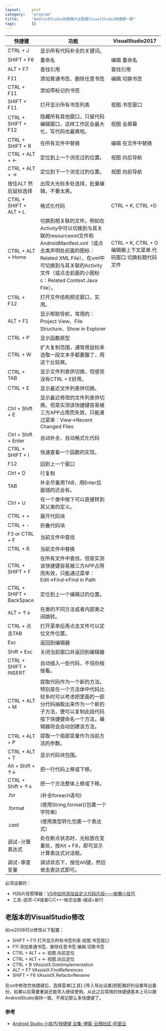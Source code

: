 ```yaml
---
layout:		post
category:	"program"
title:		"AndroidStudio快捷键大全配置VisualStudio快捷键一致"
tags:		[]
---
```



快捷键    | 功能 | VisualStudio2017
---|---|---
CTRL + J | 显示所有代码补全的关键词。| 
SHIFT + F6 | 重命名| 编辑 重命名
ALT + F7 | 查找引用| 查找引用
F11 | 添加普通书签、删除任意书签| 编辑.切换书签
CTRL + F11 | 添加带标记的书签| 
SHIFT + F11 | 打开显示所有书签列表| 视图.书签窗口
CTRL + SHIFT + F12 | 隐藏所有其他窗口，只留代码编辑窗口，这样工作区会最大化，写代码也最爽啦。| 视图 全屏幕
CTRL + SHIFT + R | 在所有文件中替换 | 编辑 在文件中替换
CTRL + ALT + ← | 定位到上一个浏览过的位置。| 视图 向后导航
CTRL + ALT + → | 定位到下一个浏览过的位置。| 视图 向前导航
按住ALT 然后鼠标选择 | 出现大光标多处选择，批量编辑，不要太爽。| 
CTRL + SHIFT + ALT + L | 格式化代码 | CTRL + K, CTRL +D
CTRL + ALT + Home | 切换到相关联的文件。例如在Activity中可以切换到与其关联的resourcexml文件和AndroidManifest.xml（或点击类声明处前面的图标：Related XML File），在xml中可切换到与其关联的Activity文件（或点击前面的小图标c：Related Context Java File）。| CTRL + K, CTRL + O 编辑器上下文菜单.代码窗口.切换标题代码文件
CTRL + F12 | 打开文件结构预览窗口，实用。| 
ALT + F1 | 显示帮助导航，常用的：Project View、File Structure、Show in Explorer| 
CTRL + P | 显示函数原型| 
CTRL + W | 扩大复制范围，通常用鼠标来选取一段文本手都要酸了，用这个比较爽。| 
CTRL + TAB | 显示文件列表供切换，但感觉没有CTRL + E好用。| 
CTRL + E | 显示最近文件列表供切换。| 
Ctrl + Shift + E | 显示最近修改的文件列表供切换。但是实测该快捷键容易被三方APP占用而失效，只能通过菜单：View->Recent Changed Files| 
Ctrl + Shift + Enter | 自动补全、自动格式化代码| 
CTRL + SHIFT + I | 快速查看一个函数的实现。| 
F12 | 回到上一个窗口| 
Ctrl + D | 行复制| 
TAB | 补全尽量用TAB，用Enter后面错的还会有。| 
Ctrl + U | 在一个类中按下可以直接转到其父类的定义。| 
CTRL + + | 展开代码块
CTRL + - | 折叠代码块
F3 or CTRL + F | 当前文件中查找
CTRL + R | 当前文件中替换
CTRL + SHIFT + F | 在所有文件中查找，但是实测该快捷键容易被三方APP占用而失效，只能通过菜单：Edit->Find->Find in Path
CTRL + SHIFT + BackSpace | 定位到上一个编辑过的位置。
ALT + ↑↓ | 在类的不同方法或者内部类之间跳转。
CTRL + 点击TAB | 打开菜单后再点击文件可以定位文件位置。
Esc | 返回到编辑器
Shift + Esc | 关闭当前窗口并返回到编辑器
CTRL + SHIFT + INSERT | 自动插入一些代码，不信你按按看。
CTRL + ALT + M | 提取代码作为一个新的方法。特别是在一个方法体中代码比较多时可以考虑把里面的一部分代码抽取出来作为一个新的子方法，便可以复制此段代码按下快捷键命名一个方法，编辑器将会自动创建该方法。
CTRL + ALT + P | 提取一个局部变量作为当前方法的参数。
CTRL + ALT + T | 显示代码块包围。
Alt + Shift + ↑↓ | 把一行代码上移或下移。
CTRL + Shift + ↑↓ | 把一个方法整体上移或下移。
.for | (补全foreach语句)
.format | (使用String.format()包裹一个字符串)
.cast | (使用类型转化包裹一个表达式)
调试-计算表达式 | 处在断点状态时，光标放在变量处，按Alt + F8，即可显示计算表达式对话框。
调试-审查变量 | 调试状态下，按住Alt键，然后单击表达式即可。

必须设置的：
- 代码片段管理器：[VS中如何添加自定义代码片段——偷懒小技巧](http://blog.csdn.net/guo13313/article/details/50608080)
- 工具-选项-C#或者C/C++-格式设置-缩进+新行

## 老版本的VisualStudio修改
如vs2008可以修改以下配置：

- SHIFT + F11	打开显示所有书签列表	视图.书签窗口
- F11	添加普通书签、删除任意书签	编辑.切换书签	
- CTRL + ALT + ←		视图.向前定位
- CTRL + ALT + ←		视图.向后定位
- CTRL + B		VAssistX.GotoImplementation  
- ALT + F7	VAssistX.FindReferences  
- SHIFT + F6		VAssistX.RefactorRename

在vs中修改完快捷键后，选择菜单[工具]-[导入导出设置]把配置好的设置导出备份，如果以后需要重装还能导入继续使用。从此之后常用的快捷键基本上可以跟AndroidStudio保持一致，不用记那么多快捷键了。
 

### 参考
- [Android Studio 小技巧/快捷键 合集\-博客\-云栖社区\-阿里云](https://yq.aliyun.com/articles/225908?utm_content=m_33084)
